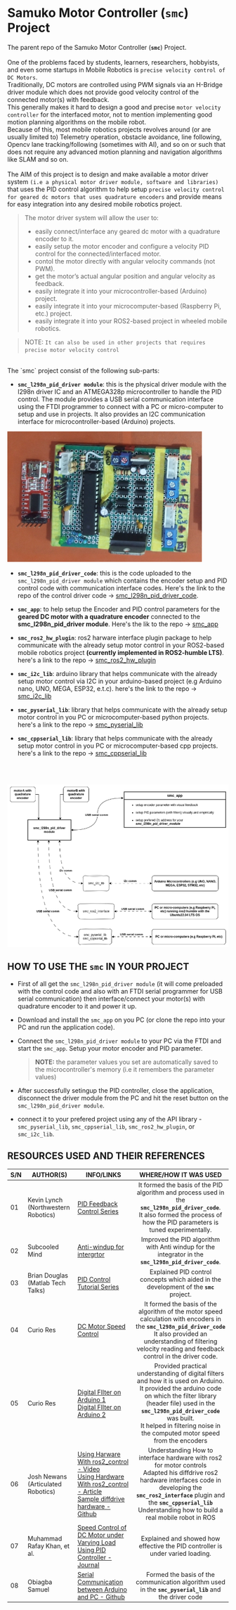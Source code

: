 # Samuko Motor Controller (**`smc`**) Project
The parent repo of the Samuko Motor Controller (**`smc`**) Project.
<br/>
<br/>
One of the problems faced by students, learners, researchers, hobbyists, and even some startups in Mobile Robotics is `precise velocity control of DC Motors`. 
<br/>
Traditionally, DC motors are controlled using PWM signals via an H-Bridge driver module which does not provide good velocity control of the connected motor(s) with feedback.
<br/>
This generally makes it hard to design a good and precise `motor velocity controller` for the interfaced motor, not to mention implementing good motion planning algorithms on the mobile robot. 
<br/>
Because of this, most mobile robotics projects revolves around (or are usually limited to) Telemetry operation, obstacle avoidance, line following, Opencv lane tracking/following (sometimes with AI), and so on or such that does not require any advanced motion planning and navigation algorithms like SLAM and so on.
<br/>
<br/>
The AIM of this project is to design and make available a motor driver system `(i.e a physical motor driver module, software and libraries)` that uses the PID control algorithm to help setup `precise velocity control for geared dc motors that uses quadrature encoders` and provide means for easy integration into any desired mobile robotics project.

>The motor driver system will allow the user to:
> - easily connect/interface any geared dc motor with a quadrature encoder to it.
> - easily setup the motor encoder and configure a velocity PID control for the connected/interfaced motor.
> - contol the motor directly with angular velocity commands (not PWM).
> - get the motor’s actual angular position and angular velocity as feedback.
> - easily integrate it into your microcontroller-based (Arduino) project.
> - easily integrate it into your microcomputer-based (Raspberry Pi, etc.) project.
> - easily integrate it into your ROS2-based project in wheeled mobile robotics.

> NOTE: `It can also be used in other projects that requires precise motor velocity control`

<br/>
The `smc` project consist of the following sub-parts:

- **`smc_l298n_pid_driver module`**: this is the physical driver module with the l298n driver IC and an ATMEGA328p microcontroller to handle the PID control. The module provides a USB serial communication interface using the FTDI programmer to connect with a PC or micro-computer to setup and use in projects. It also provides an I2C communication interface for microcontroller-based (Arduino) projects.

![smc_img](./docs/smc_img2.jpeg)

- **`smc_l298n_pid_driver_code`**: this is the code uploaded to the `smc_l298n_pid_driver module` which contains the encoder setup and PID control code with communication interface codes. Here's the link to the repo of the control driver code -> [smc_l298n_pid_driver_code](https://github.com/samuko-things-company/smc_l298n_pid_driver_code).

- **`smc_app`**: to help setup the Encoder and PID control parameters for the **geared DC motor with a quadrature encoder** connected to the **smc_l298n_pid_driver module**. Here's the lik to the repo -> [smc_app](https://github.com/samuko-things-company/smc_app)

- **`smc_ros2_hw_plugin`**: ros2 harware interface plugin package to help communicate with the already setup motor control in your ROS2-based mobile robotics project **(currently implemented in ROS2-humble LTS)**. here's a link to the repo -> [smc_ros2_hw_plugin](https://github.com/samuko-things-company/smc_ros2_hw_plugin) 

- **`smc_i2c_lib`**: arduino library that helps communicate with the already setup motor control via I2C in your arduino-based project (e.g Arduino nano, UNO, MEGA, ESP32, e.t.c). here's the link to the repo -> [smc_i2c_lib](https://github.com/samuko-things-company/smc_i2c_lib) 

- **`smc_pyserial_lib`**: library that helps communicate with the already setup motor control in you PC or microcomputer-based python projects. here's a link to the repo -> [smc_pyserial_lib](https://github.com/samuko-things-company/smc_pyserial_lib) 

- **`smc_cppserial_lib`**: library that helps communicate with the already setup motor control in you PC or microcomputer-based cpp projects. here's a link to the repo -> [smc_cppserial_lib](https://github.com/samuko-things-company/smc_cppserial_lib) 
<br/>
<br/>

![smc sub part](./docs/samuko_motor_controller_diagram1.drawio%20(1).png)

## HOW TO USE THE **`smc`** IN YOUR PROJECT
- First of all get the `smc_l298n_pid_driver module` (it will come preloaded with the control code and also with an FTDI serial programmer for USB serial communication) then interface/connect your motor(s) with quadrature encoder to it and power it up.

- Download and install the `smc_app` on you PC (or clone the repo into your PC and run the application code). 

- Connect the `smc_l298n_pid_driver module` to your PC via the FTDI and start the `smc_app`. Setup your motor encoder and PID parameter.
  > **NOTE:** the parameter values you set are automatically saved to the microcontroller's memory (i.e it remembers the parameter values)

- After successfully setingup the PID controller, close the application, disconnect the driver module from the PC and hit the reset button on the `smc_l298n_pid_driver module`.

- connect it to your prefered project using any of the API library - `smc_pyserial_lib`, `smc_cppserial_lib`, `smc_ros2_hw_plugin`, or `smc_i2c_lib`.

## RESOURCES USED AND THEIR REFERENCES

|S/N|AUTHOR(S)|INFO/LINKS|WHERE/HOW IT WAS USED|
|--|--|--|:--:|
|01|Kevin Lynch</br>(Northwestern Robotics)|[PID Feedback Control Series](https://www.youtube.com/playlist?list=PLggLP4f-rq02ecj0q0VB9jEbfua8lOc_E)|It formed the basis of the PID algorithm and process used in the **`smc_l298n_pid_driver_code`**. </br>It also formed the process of how the PID parameters is tuned experimentally.|
|02|Subcooled Mind|[Anti-windup for intergrtor](https://www.youtube.com/watch?v=UMit8mVCJ_I&list=PLhfTXXGugELP3ZbLftFk_5UjMq5sIsR15&index=11)|Improved the PID algorithm with Anti windup for the integrator in the **`smc_l298n_pid_driver_code`**.|
|03|Brian Douglas</br>(Matlab Tech Talks)|[PID Control Tutorial Series](https://www.youtube.com/playlist?list=PLn8PRpmsu08pQBgjxYFXSsODEF3Jqmm-y)|Explained PID control concepts which aided in the development of the **`smc`** project.|
|04|Curio Res|[DC Motor Speed Control](https://www.youtube.com/watch?v=HRaZLCBFVDE&list=PLhfTXXGugELP3ZbLftFk_5UjMq5sIsR15&index=15)|It formed the basis of the algorithm of the motor speed calculation with encoders in the **`smc_l298n_pid_driver_code`**</br>It also provided an understanding of filtering velocity reading and feedback control in the driver code.|
|05|Curio Res|[Digital FIlter on Arduino 1](https://www.youtube.com/watch?v=HJ-C4Incgpw&list=PLhfTXXGugELP3ZbLftFk_5UjMq5sIsR15&index=12&pp=gAQBiAQB)</br>[Digital FIlter on Arduino 2](https://www.youtube.com/watch?v=eM4VHtettGg&list=PLhfTXXGugELP3ZbLftFk_5UjMq5sIsR15&index=13&pp=gAQBiAQB)|Provided practical understanding of digital filters and how it is used on Arduino.</br>It provided the arduino code on which the filter library (header file) used in the **`smc_l298n_pid_driver_code`** was built.</br>It helped in filtering noise in the computed motor speed from the encoders|
|06|Josh Newans</br>(Articulated Robotics)|[Using Harware With ros2_control - Video](https://www.youtube.com/watch?v=J02jEKawE5U&list=PLunhqkrRNRhYAffV8JDiFOatQXuU-NnxT&index=21&pp=iAQB)</br>[Using Hardware With ros2_control - Article](https://articulatedrobotics.xyz/mobile-robot-13-ros2-control-real/)</br>[Sample diffdrive hardware - Github](https://github.com/joshnewans/diffdrive_arduino)|Understanding How to interface hardware with ros2 for motor controls</br>Adapted his diffdrive ros2 hardware interfaces code in developing the **`smc_ros2_interface`** plugin and the **`smc_cppserial_lib`**</br>Understanding how to build a real mobile robot in ROS|
|07|Muhammad Rafay Khan, et al.|[Speed Control of DC Motor under Varying Load Using PID Controller - Journal](https://www.cscjournals.org/manuscript/Journals/IJE/Volume9/Issue3/IJE-485.pdf)|Explained and showed how effective the PID controller is under varied loading.|
|08|Obiagba Samuel|[Serial Communication between Arduino and PC - Github](https://github.com/samuko-things/serial_comm_pyserial_and_arduino)|Formed the basis of the communication algorithm used in the **`smc_pyserial_lib`** and the driver code|